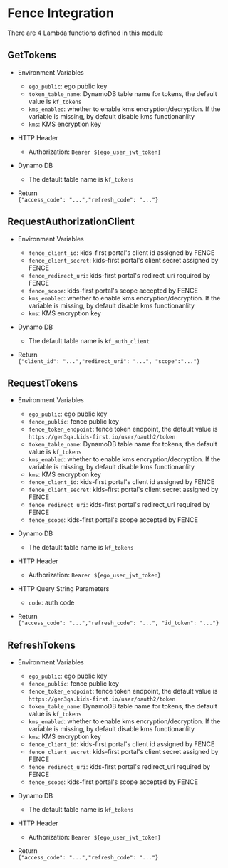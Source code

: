 # Fence Integration

There are 4 Lambda functions defined in this module

## GetTokens

* Environment Variables

    * `ego_public`: ego public key
    * `token_table_name`: DynamoDB table name for tokens, the default value is `kf_tokens`
    * `kms_enabled`: whether to enable kms encryption/decryption. If the variable is missing, by default disable kms functionanlity
    * `kms`: KMS encryption key

* HTTP Header

    * Authorization: `Bearer ${ego_user_jwt_token}`
    
* Dynamo DB

    * The default table name is `kf_tokens`

* Return  
    `{"access_code": "...","refresh_code": "..."}`
    
    
## RequestAuthorizationClient

 * Environment Variables
 
     * `fence_client_id`: kids-first portal's client id assigned by FENCE
     * `fence_client_secret`: kids-first portal's client secret assigned by FENCE
     * `fence_redirect_uri`: kids-first portal's redirect_uri required by FENCE
     * `fence_scope`: kids-first portal's scope accepted by FENCE
     * `kms_enabled`: whether to enable kms encryption/decryption. If the variable is missing, by default disable kms functionanlity
     * `kms`: KMS encryption key
     
 * Dynamo DB
 
     * The default table name is `kf_auth_client`
      
 * Return  
     `{"client_id": "...","redirect_uri": "...", "scope":"..."}`
     
## RequestTokens

 * Environment Variables
 
     * `ego_public`: ego public key
     * `fence_public`: fence public key
     * `fence_token_endpoint`: fence token endpoint, the default value is `https://gen3qa.kids-first.io/user/oauth2/token`
     * `token_table_name`: DynamoDB table name for tokens, the default value is `kf_tokens`
     * `kms_enabled`: whether to enable kms encryption/decryption. If the variable is missing, by default disable kms functionanlity
     * `kms`: KMS encryption key
     * `fence_client_id`: kids-first portal's client id assigned by FENCE
     * `fence_client_secret`: kids-first portal's client secret assigned by FENCE
     * `fence_redirect_uri`: kids-first portal's redirect_uri required by FENCE
     * `fence_scope`: kids-first portal's scope accepted by FENCE
     
 * Dynamo DB
 
     * The default table name is `kf_tokens`
     
 * HTTP Header
 
     * Authorization: `Bearer ${ego_user_jwt_token}`
     
 * HTTP Query String Parameters
 
     * `code`: auth code

 * Return  
     `{"access_code": "...","refresh_code": "...", "id_token": "..."}`
     
## RefreshTokens

* Environment Variables
 
     * `ego_public`: ego public key
     * `fence_public`: fence public key
     * `fence_token_endpoint`: fence token endpoint, the default value is `https://gen3qa.kids-first.io/user/oauth2/token`
     * `token_table_name`: DynamoDB table name for tokens, the default value is `kf_tokens`
     * `kms_enabled`: whether to enable kms encryption/decryption. If the variable is missing, by default disable kms functionanlity
     * `kms`: KMS encryption key    
     * `fence_client_id`: kids-first portal's client id assigned by FENCE
     * `fence_client_secret`: kids-first portal's client secret assigned by FENCE
     * `fence_redirect_uri`: kids-first portal's redirect_uri required by FENCE
     * `fence_scope`: kids-first portal's scope accepted by FENCE     
     
 * Dynamo DB
 
     * The default table name is `kf_tokens`
     
 * HTTP Header
  
     * Authorization: `Bearer ${ego_user_jwt_token}`

 * Return  
     `{"access_code": "...","refresh_code": "..."}`